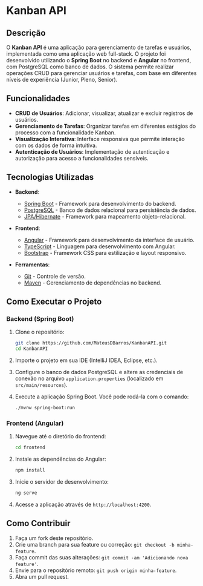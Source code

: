 # Kanban API

## Descrição

O **Kanban API** é uma aplicação para gerenciamento de tarefas e usuários, implementada como uma aplicação web full-stack. O projeto foi desenvolvido utilizando o **Spring Boot** no backend e **Angular** no frontend, com PostgreSQL como banco de dados. O sistema permite realizar operações CRUD para gerenciar usuários e tarefas, com base em diferentes níveis de experiência (Junior, Pleno, Senior).

## Funcionalidades

- **CRUD de Usuários**: Adicionar, visualizar, atualizar e excluir registros de usuários.
- **Gerenciamento de Tarefas**: Organizar tarefas em diferentes estágios do processo com a funcionalidade Kanban.
- **Visualização Interativa**: Interface responsiva que permite interação com os dados de forma intuitiva.
- **Autenticação de Usuários**: Implementação de autenticação e autorização para acesso a funcionalidades sensíveis.

## Tecnologias Utilizadas

- **Backend**: 
  - [Spring Boot](https://spring.io/projects/spring-boot) - Framework para desenvolvimento do backend.
  - [PostgreSQL](https://www.postgresql.org/) - Banco de dados relacional para persistência de dados.
  - [JPA/Hibernate](https://hibernate.org/) - Framework para mapeamento objeto-relacional.
  
- **Frontend**:
  - [Angular](https://angular.io/) - Framework para desenvolvimento da interface de usuário.
  - [TypeScript](https://www.typescriptlang.org/) - Linguagem para desenvolvimento com Angular.
  - [Bootstrap](https://getbootstrap.com/) - Framework CSS para estilização e layout responsivo.

- **Ferramentas**:
  - [Git](https://git-scm.com/) - Controle de versão.
  - [Maven](https://maven.apache.org/) - Gerenciamento de dependências no backend.
  
## Como Executar o Projeto

### Backend (Spring Boot)

1. Clone o repositório:
    ```bash
    git clone https://github.com/MateusDBarros/KanbanAPI.git
    cd KanbanAPI
    ```

2. Importe o projeto em sua IDE (IntelliJ IDEA, Eclipse, etc.).

3. Configure o banco de dados PostgreSQL e altere as credenciais de conexão no arquivo `application.properties` (localizado em `src/main/resources`).

4. Execute a aplicação Spring Boot. Você pode rodá-la com o comando:
    ```bash
    ./mvnw spring-boot:run
    ```

### Frontend (Angular)

1. Navegue até o diretório do frontend:
    ```bash
    cd frontend
    ```

2. Instale as dependências do Angular:
    ```bash
    npm install
    ```

3. Inicie o servidor de desenvolvimento:
    ```bash
    ng serve
    ```

4. Acesse a aplicação através de `http://localhost:4200`.

## Como Contribuir

1. Faça um fork deste repositório.
2. Crie uma branch para sua feature ou correção: `git checkout -b minha-feature`.
3. Faça commit das suas alterações: `git commit -am 'Adicionando nova feature'`.
4. Envie para o repositório remoto: `git push origin minha-feature`.
5. Abra um pull request.

